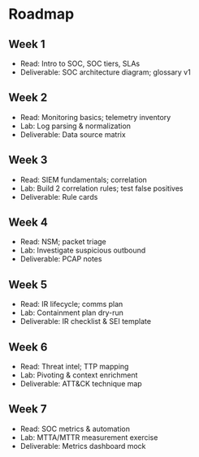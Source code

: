# Roadmap

## Week 1
- Read: Intro to SOC, SOC tiers, SLAs
- Deliverable: SOC architecture diagram; glossary v1

## Week 2
- Read: Monitoring basics; telemetry inventory
- Lab: Log parsing & normalization
- Deliverable: Data source matrix

## Week 3
- Read: SIEM fundamentals; correlation
- Lab: Build 2 correlation rules; test false positives
- Deliverable: Rule cards

## Week 4
- Read: NSM; packet triage
- Lab: Investigate suspicious outbound
- Deliverable: PCAP notes

## Week 5
- Read: IR lifecycle; comms plan
- Lab: Containment plan dry-run
- Deliverable: IR checklist & SEI template

## Week 6
- Read: Threat intel; TTP mapping
- Lab: Pivoting & context enrichment
- Deliverable: ATT&CK technique map

## Week 7
- Read: SOC metrics & automation
- Lab: MTTA/MTTR measurement exercise
- Deliverable: Metrics dashboard mock
